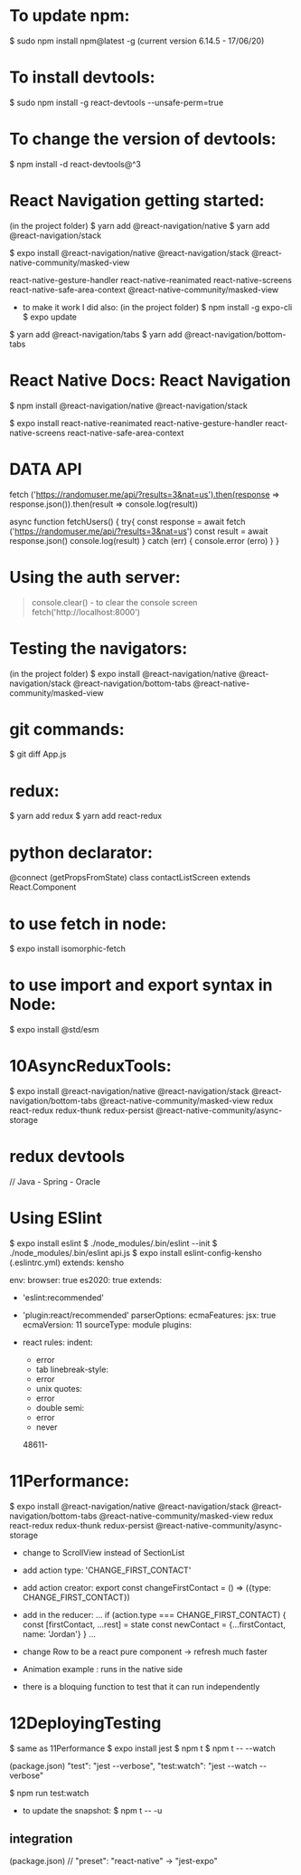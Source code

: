 # To update npm:
$ sudo npm install npm@latest -g
(current version 6.14.5 - 17/06/20)

# To install devtools:
$ sudo npm install -g react-devtools --unsafe-perm=true

# To change the version of devtools:
$ npm install -d react-devtools@^3

# React Navigation getting started:
(in the project folder)
$ yarn add @react-navigation/native
$ yarn add @react-navigation/stack

$ expo install
@react-navigation/native
@react-navigation/stack
@react-native-community/masked-view

react-native-gesture-handler
react-native-reanimated
react-native-screens
react-native-safe-area-context
@react-native-community/masked-view

- to make it work I did also:
(in the project folder)
$ npm install -g expo-cli
$ expo update

$ yarn add @react-navigation/tabs
$ yarn add @react-navigation/bottom-tabs

# React Native Docs: React Navigation
$ npm install @react-navigation/native @react-navigation/stack

$ expo install
react-native-reanimated
react-native-gesture-handler
react-native-screens
react-native-safe-area-context 

# DATA API
fetch ('https://randomuser.me/api/?results=3&nat=us').then(response => response.json()).then(result => console.log(result))

async function fetchUsers() {
  try{
    const response = await fetch ('https://randomuser.me/api/?results=3&nat=us')
    const result = await response.json()
    console.log(result)
  } catch (err) {
    console.error (erro)
  }
}

# Using the auth server:
> console.clear() - to clear the console screen
> fetch('http://localhost:8000')

# Testing the navigators:
(in the project folder)
$ expo install
@react-navigation/native
@react-navigation/stack
@react-navigation/bottom-tabs
@react-native-community/masked-view

# git commands:
$ git diff App.js

# redux:
$ yarn add redux
$ yarn add react-redux

# python declarator:
@connect (getPropsFromState)
class contactListScreen extends React.Component

# to use fetch in node:
$ expo install isomorphic-fetch

# to use import and export syntax in Node:
$ expo install @std/esm

# 10AsyncReduxTools:
$ expo install
@react-navigation/native
@react-navigation/stack
@react-navigation/bottom-tabs
@react-native-community/masked-view
redux
react-redux
redux-thunk
redux-persist
@react-native-community/async-storage

# redux devtools
// Java - Spring - Oracle

# Using ESlint
$ expo install eslint
$ ./node_modules/.bin/eslint --init
$ ./node_modules/.bin/eslint api.js
$ expo install eslint-config-kensho
(.eslintrc.yml)
extends: kensho


env:
  browser: true
  es2020: true
extends:
  - 'eslint:recommended'
  - 'plugin:react/recommended'
parserOptions:
  ecmaFeatures:
    jsx: true
  ecmaVersion: 11
  sourceType: module
plugins:
  - react
rules:
  indent:
    - error
    - tab
  linebreak-style:
    - error
    - unix
  quotes:
    - error
    - double
  semi:
    - error
    - never


    48611-

# 11Performance:
$ expo install
@react-navigation/native
@react-navigation/stack
@react-navigation/bottom-tabs
@react-native-community/masked-view
redux
react-redux
redux-thunk
redux-persist
@react-native-community/async-storage

- change to ScrollView instead of SectionList

- add action type: 'CHANGE_FIRST_CONTACT'
- add action creator: 
export const changeFirstContact = () => ({type: CHANGE_FIRST_CONTACT})
- add in the reducer:
...
  if (action.type === CHANGE_FIRST_CONTACT) {
    const [firstContact, ...rest] = state
    const newContact = {...firstContact, name: 'Jordan'}
  }
...

- change Row to be a react pure component -> refresh much faster

- Animation example : runs in the native side
- there is a bloquing function to test that it can run independently


# 12DeployingTesting
$ same as 11Performance
$ expo install jest
$ npm t
$ npm t -- --watch 

(package.json)
"test": "jest --verbose",
"test:watch": "jest --watch --verbose"

$ npm run test:watch

- to update the snapshot:
$ npm t -- -u

## integration
(package.json)
  // "preset": "react-native" -> "jest-expo"
